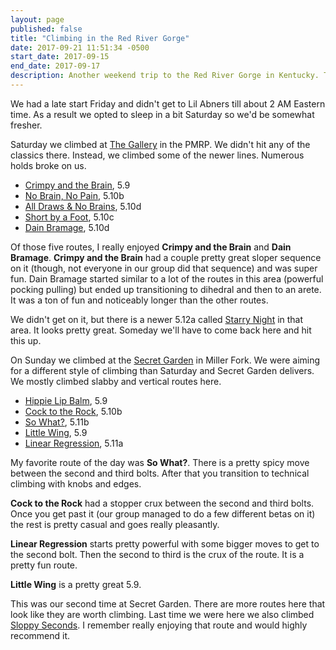 ```yaml
---
layout: page
published: false
title: "Climbing in the Red River Gorge"
date: 2017-09-21 11:51:34 -0500
start_date: 2017-09-15
end_date: 2017-09-17
description: Another weekend trip to the Red River Gorge in Kentucky. This time with Alina, Christine, Edwin, and Nori (Alina's dog). We stayed at Lil Abners and climbed Saturday at The Gallery in the PMRP and Sunday at the Secret Garden in Miller Fork. Read more for details of the trip.
---
```


We had a late start Friday and didn't get to Lil Abners till about 2 AM Eastern time. As a result we opted to sleep in a bit Saturday so we'd be somewhat fresher.

Saturday we climbed at [The Gallery](http://www.redriverclimbing.com/RRCGuide/?type=wall&id=94) in the PMRP. We didn't hit any of the classics there. Instead, we climbed some of the newer lines. Numerous holds broke on us.

- [Crimpy and the Brain](http://www.redriverclimbing.com/RRCGuide/?type=route&id=3241), 5.9
- [No Brain, No Pain](http://www.redriverclimbing.com/RRCGuide/?type=route&id=3114), 5.10b
- [All Draws & No Brains](http://www.redriverclimbing.com/RRCGuide/?type=route&id=3383), 5.10d
- [Short by a Foot](http://www.redriverclimbing.com/RRCGuide/?type=route&id=3487), 5.10c
- [Dain Bramage](http://www.redriverclimbing.com/RRCGuide/?type=route&id=3113), 5.10d

Of those five routes, I really enjoyed **Crimpy and the Brain** and **Dain Bramage**. **Crimpy and the Brain** had a couple pretty great sloper sequence on it (though, not everyone in our group did that sequence) and was super fun. Dain Bramage started similar to a lot of the routes in this area (powerful pocking pulling) but ended up transitioning to dihedral and then to an arete. It was a ton of fun and noticeably longer than the other routes.

We didn't get on it, but there is a newer 5.12a called [Starry Night](http://www.redriverclimbing.com/RRCGuide/?type=route&id=3439) in that area. It looks pretty great. Someday we'll have to come back here and hit this up.

On Sunday we climbed at the [Secret Garden](http://www.redriverclimbing.com/RRCGuide/?type=wall&id=179) in Miller Fork. We were aiming for a different style of climbing than Saturday and Secret Garden delivers. We mostly climbed slabby and vertical routes here.

- [Hippie Lip Balm](http://www.redriverclimbing.com/RRCGuide/?type=route&id=2737), 5.9
- [Cock to the Rock](http://www.redriverclimbing.com/RRCGuide/?type=route&id=3029), 5.10b
- [So What?](http://www.redriverclimbing.com/RRCGuide/?type=route&id=2748), 5.11b
- [Little Wing](http://www.redriverclimbing.com/RRCGuide/?type=route&id=2749), 5.9
- [Linear Regression](http://www.redriverclimbing.com/RRCGuide/?type=route&id=2742), 5.11a

My favorite route of the day was **So What?**. There is a pretty spicy move between the second and third bolts. After that you transition to technical climbing with knobs and edges.

**Cock to the Rock** had a stopper crux between the second and third bolts. Once you get past it (our group managed to do a few different betas on it) the rest is pretty casual and goes really pleasantly.

**Linear Regression** starts pretty powerful with some bigger moves to get to the second bolt. Then the second to third is the crux of the route. It is a pretty fun route.

**Little Wing** is a pretty great 5.9.

This was our second time at Secret Garden. There are more routes here that look like they are worth climbing. Last time we were here we also climbed [Sloppy Seconds](http://www.redriverclimbing.com/RRCGuide/?type=route&id=2745). I remember really enjoying that route and would highly recommend it.
